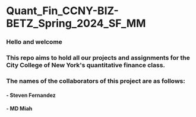 # Quant_Fin_CCNY-BIZ-BETZ_Spring_2024_SF_MM
  ### Hello and welcome 
  ### This repo aims to hold all our projects and assignments for the City College of New York's quantitative finance class.
  ### The names of the collaborators of this project are as follows:
  ####  - Steven Fernandez
  ####  - MD Miah
